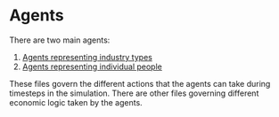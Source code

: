 # Agents

There are two main agents:

1. [Agents representing industry types](./industry.py)
1. [Agents representing individual people](./person.py)

These files govern the different actions that the agents can take
during timesteps in the simulation.
There are other files governing different economic logic taken by the agents.
